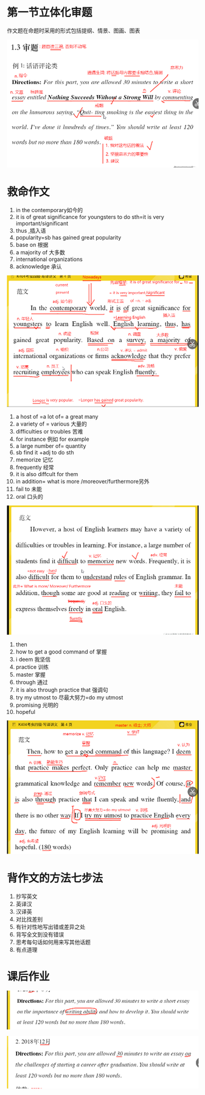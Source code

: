 # 第一节立体化审题

作文题在命题时采用的形式包括提纲、情景、图画、图表

![1585914277676](Untitled.assets/1585914277676.png)

 # 救命作文

1. in the contemporary如今的
2. it is of  great significance for youngsters to do sth=it is very important/significant
3. thus ,插入语
4. popularity=sb has gained great popularity
5. base on 根据
6.  a majority of 大多数
7. international organizations 
8. acknowledge 承认

![1586005096238](写译1.assets/1586005096238.png)

 

1. a host of =a lot of= a great many 
2. a variety of = various 大量的
3. difficulties or troubles 苦难
4. for instance 例如 for example
5. a large number of= quantity
6. sb find it +adj to do sth 
7. memorize 记忆
8. frequently 经常
9. it is also diffcult for them
10. in addition= what is more /moreover/furthermore另外
11. fail to 未能
12. oral 口头的

![1586005733564](写译1.assets/1586005733564.png)

1. then 
2. how to get a good command of 掌握
3. i deem 我坚信
4. practice 训练
5. master 掌握
6. through 通过 
7. it is also through practice that 强调句
8. try my utmost to 尽最大努力=do my utmost
9. promising 光明的
10. hopeful

![1586006196654](写译1.assets/1586006196654.png)

# 背作文的方法七步法

1. 抄写英文
2. 英译汉
3. 汉译英
4. 对比找差别
5. 有针对性地写出错或差异之处
6. 背写全文到没有错误
7. 思考每句话如何用来写其他话题
8. 有点道理

# 课后作业

![1586006872097](写译1.assets/1586006872097.png)

![1586006948751](写译1.assets/1586006948751.png)


